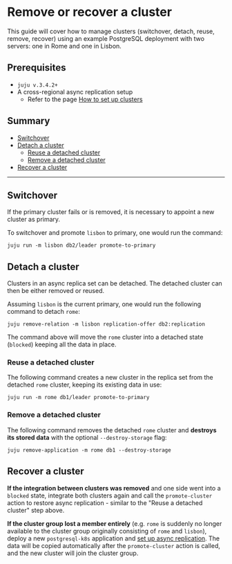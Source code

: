 # Remove or recover a cluster

This guide will cover how to manage clusters (switchover, detach, reuse, remove, recover) using an example PostgreSQL deployment with two servers: one in Rome and one in Lisbon. 

## Prerequisites
* `juju v.3.4.2+`
* A cross-regional async replication setup
  * Refer to the page [How to set up clusters](/t/13895)

## Summary
* [Switchover](#switchover)
* [Detach a cluster](#detach-a-cluster)
  * [Reuse a detached cluster](#reuse-a-detached-cluster)
  * [Remove a detached cluster](#remove-a-detached-cluster)
* [Recover a cluster](#recover-a-cluster)

<!-- TODO: Rethink sections, especially "recover" -->
---

## Switchover

If the primary cluster fails or is removed, it is necessary to appoint a new cluster as primary.

To switchover and promote `lisbon` to primary, one would run the command:

```shell
juju run -m lisbon db2/leader promote-to-primary
```

## Detach a cluster

Clusters in an async replica set can be detached. The detached cluster can then be either removed or reused.

Assuming `lisbon` is the current primary, one would run the following command to detach `rome`:

```shell
juju remove-relation -m lisbon replication-offer db2:replication
```

The command above will move the `rome` cluster into a detached state (`blocked`) keeping all the data in place.

### Reuse a detached cluster

The following command creates a new cluster in the replica set from the detached `rome` cluster, keeping its existing data in use:

```shell
juju run -m rome db1/leader promote-to-primary
```
### Remove a detached cluster

The following command removes the detached `rome` cluster and **destroys its stored data** with the optional `--destroy-storage` flag:

```shell
juju remove-application -m rome db1 --destroy-storage
```
## Recover a cluster

**If the integration between clusters was removed** and one side went into a  `blocked` state, integrate both clusters again and call the `promote-cluster` action to restore async replication - similar to the "Reuse a detached cluster" step above.

**If the cluster group lost a member entirely** (e.g. `rome` is suddenly no longer available to the cluster group originally consisting of `rome` and `lisbon`), deploy a new `postgresql-k8s` application and [set up async replication](/t/13895). The data will be copied automatically after the `promote-cluster` action is called, and the new cluster will join the cluster group.